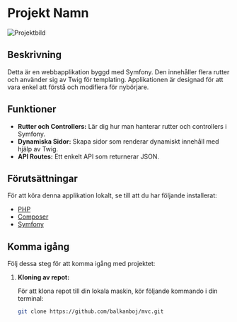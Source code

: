 # Projekt Namn

![Projektbild](\\wsl.localhost\Ubuntu\home\yugo\dbwebb-kurser\mvc\me\report\assets\images\home.png)

## Beskrivning

Detta är en webbapplikation byggd med Symfony. Den innehåller flera rutter och använder sig av Twig för templating. Applikationen är designad för att vara enkel att förstå och modifiera för nybörjare.

## Funktioner

- **Rutter och Controllers:** Lär dig hur man hanterar rutter och controllers i Symfony.
- **Dynamiska Sidor:** Skapa sidor som renderar dynamiskt innehåll med hjälp av Twig.
- **API Routes:** Ett enkelt API som returnerar JSON.

## Förutsättningar

För att köra denna applikation lokalt, se till att du har följande installerat:

- [PHP](https://www.php.net/)
- [Composer](https://getcomposer.org/)
- [Symfony](https://symfony.com/)

## Komma igång

Följ dessa steg för att komma igång med projektet:

1. **Kloning av repot:**

   För att klona repot till din lokala maskin, kör följande kommando i din terminal:

   ```bash
   git clone https://github.com/balkanboj/mvc.git
